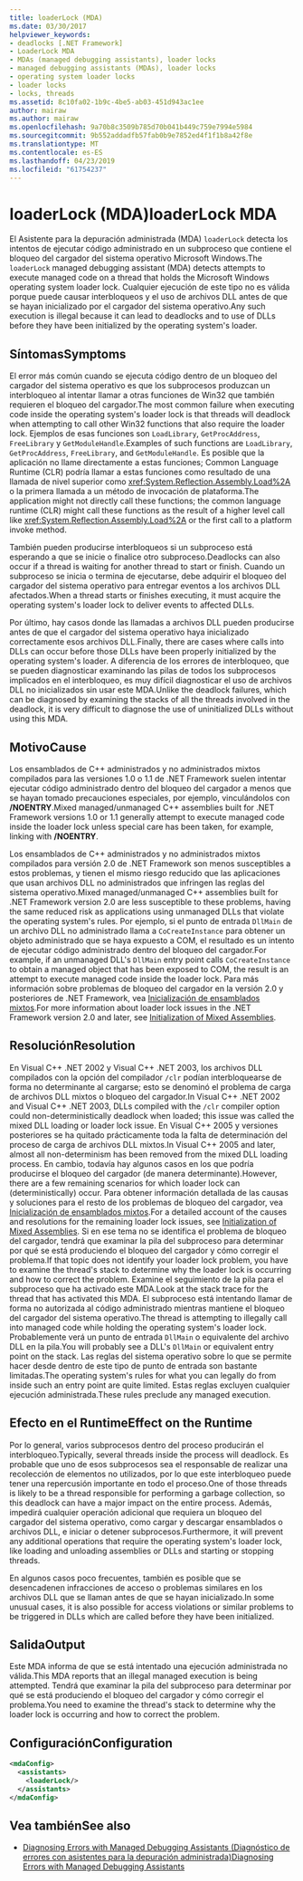 ```yaml
---
title: loaderLock (MDA)
ms.date: 03/30/2017
helpviewer_keywords:
- deadlocks [.NET Framework]
- LoaderLock MDA
- MDAs (managed debugging assistants), loader locks
- managed debugging assistants (MDAs), loader locks
- operating system loader locks
- loader locks
- locks, threads
ms.assetid: 8c10fa02-1b9c-4be5-ab03-451d943ac1ee
author: mairaw
ms.author: mairaw
ms.openlocfilehash: 9a70b8c3509b785d70b041b449c759e7994e5984
ms.sourcegitcommit: 9b552addadfb57fab0b9e7852ed4f1f1b8a42f8e
ms.translationtype: MT
ms.contentlocale: es-ES
ms.lasthandoff: 04/23/2019
ms.locfileid: "61754237"
---
```

# <a name="loaderlock-mda"></a><span data-ttu-id="8d1fc-102">loaderLock (MDA)</span><span class="sxs-lookup"><span data-stu-id="8d1fc-102">loaderLock MDA</span></span>
<span data-ttu-id="8d1fc-103">El Asistente para la depuración administrada (MDA) `loaderLock` detecta los intentos de ejecutar código administrado en un subproceso que contiene el bloqueo del cargador del sistema operativo Microsoft Windows.</span><span class="sxs-lookup"><span data-stu-id="8d1fc-103">The `loaderLock` managed debugging assistant (MDA) detects attempts to execute managed code on a thread that holds the Microsoft Windows operating system loader lock.</span></span>  <span data-ttu-id="8d1fc-104">Cualquier ejecución de este tipo no es válida porque puede causar interbloqueos y el uso de archivos DLL antes de que se hayan inicializado por el cargador del sistema operativo.</span><span class="sxs-lookup"><span data-stu-id="8d1fc-104">Any such execution is illegal because it can lead to deadlocks and to use of DLLs before they have been initialized by the operating system's loader.</span></span>  
  
## <a name="symptoms"></a><span data-ttu-id="8d1fc-105">Síntomas</span><span class="sxs-lookup"><span data-stu-id="8d1fc-105">Symptoms</span></span>  
 <span data-ttu-id="8d1fc-106">El error más común cuando se ejecuta código dentro de un bloqueo del cargador del sistema operativo es que los subprocesos produzcan un interbloqueo al intentar llamar a otras funciones de Win32 que también requieren el bloqueo del cargador.</span><span class="sxs-lookup"><span data-stu-id="8d1fc-106">The most common failure when executing code inside the operating system's loader lock is that threads will deadlock when attempting to call other Win32 functions that also require the loader lock.</span></span>  <span data-ttu-id="8d1fc-107">Ejemplos de esas funciones son `LoadLibrary`, `GetProcAddress`, `FreeLibrary` y `GetModuleHandle`.</span><span class="sxs-lookup"><span data-stu-id="8d1fc-107">Examples of such functions are `LoadLibrary`, `GetProcAddress`, `FreeLibrary`, and `GetModuleHandle`.</span></span>  <span data-ttu-id="8d1fc-108">Es posible que la aplicación no llame directamente a estas funciones; Common Language Runtime (CLR) podría llamar a estas funciones como resultado de una llamada de nivel superior como <xref:System.Reflection.Assembly.Load%2A> o la primera llamada a un método de invocación de plataforma.</span><span class="sxs-lookup"><span data-stu-id="8d1fc-108">The application might not directly call these functions; the common language runtime (CLR) might call these functions as the result of a higher level call like <xref:System.Reflection.Assembly.Load%2A> or the first call to a platform invoke method.</span></span>  
  
 <span data-ttu-id="8d1fc-109">También pueden producirse interbloqueos si un subproceso está esperando a que se inicie o finalice otro subproceso.</span><span class="sxs-lookup"><span data-stu-id="8d1fc-109">Deadlocks can also occur if a thread is waiting for another thread to start or finish.</span></span>  <span data-ttu-id="8d1fc-110">Cuando un subproceso se inicia o termina de ejecutarse, debe adquirir el bloqueo del cargador del sistema operativo para entregar eventos a los archivos DLL afectados.</span><span class="sxs-lookup"><span data-stu-id="8d1fc-110">When a thread starts or finishes executing, it must acquire the operating system's loader lock to deliver events to affected DLLs.</span></span>  
  
 <span data-ttu-id="8d1fc-111">Por último, hay casos donde las llamadas a archivos DLL pueden producirse antes de que el cargador del sistema operativo haya inicializado correctamente esos archivos DLL.</span><span class="sxs-lookup"><span data-stu-id="8d1fc-111">Finally, there are cases where calls into DLLs can occur before those DLLs have been properly initialized by the operating system's loader.</span></span>  <span data-ttu-id="8d1fc-112">A diferencia de los errores de interbloqueo, que se pueden diagnosticar examinando las pilas de todos los subprocesos implicados en el interbloqueo, es muy difícil diagnosticar el uso de archivos DLL no inicializados sin usar este MDA.</span><span class="sxs-lookup"><span data-stu-id="8d1fc-112">Unlike the deadlock failures, which can be diagnosed by examining the stacks of all the threads involved in the deadlock, it is very difficult to diagnose the use of uninitialized DLLs without using this MDA.</span></span>  
  
## <a name="cause"></a><span data-ttu-id="8d1fc-113">Motivo</span><span class="sxs-lookup"><span data-stu-id="8d1fc-113">Cause</span></span>  
 <span data-ttu-id="8d1fc-114">Los ensamblados de C++ administrados y no administrados mixtos compilados para las versiones 1.0 o 1.1 de .NET Framework suelen intentar ejecutar código administrado dentro del bloqueo del cargador a menos que se hayan tomado precauciones especiales, por ejemplo, vinculándolos con **/NOENTRY**.</span><span class="sxs-lookup"><span data-stu-id="8d1fc-114">Mixed managed/unmanaged C++ assemblies built for .NET Framework versions 1.0 or 1.1 generally attempt to execute managed code inside the loader lock unless special care has been taken, for example, linking with **/NOENTRY**.</span></span>
  
 <span data-ttu-id="8d1fc-115">Los ensamblados de C++ administrados y no administrados mixtos compilados para versión 2.0 de .NET Framework son menos susceptibles a estos problemas, y tienen el mismo riesgo reducido que las aplicaciones que usan archivos DLL no administrados que infringen las reglas del sistema operativo.</span><span class="sxs-lookup"><span data-stu-id="8d1fc-115">Mixed managed/unmanaged C++ assemblies built for .NET Framework version 2.0 are less susceptible to these problems, having the same reduced risk as applications using unmanaged DLLs that violate the operating system's rules.</span></span>  <span data-ttu-id="8d1fc-116">Por ejemplo, si el punto de entrada `DllMain` de un archivo DLL no administrado llama a `CoCreateInstance` para obtener un objeto administrado que se haya expuesto a COM, el resultado es un intento de ejecutar código administrado dentro del bloqueo del cargador.</span><span class="sxs-lookup"><span data-stu-id="8d1fc-116">For example, if an unmanaged DLL's `DllMain` entry point calls `CoCreateInstance` to obtain a managed object that has been exposed to COM, the result is an attempt to execute managed code inside the loader lock.</span></span> <span data-ttu-id="8d1fc-117">Para más información sobre problemas de bloqueo del cargador en la versión 2.0 y posteriores de .NET Framework, vea [Inicialización de ensamblados mixtos](/cpp/dotnet/initialization-of-mixed-assemblies).</span><span class="sxs-lookup"><span data-stu-id="8d1fc-117">For more information about loader lock issues in the .NET Framework version 2.0 and later, see [Initialization of Mixed Assemblies](/cpp/dotnet/initialization-of-mixed-assemblies).</span></span>  
  
## <a name="resolution"></a><span data-ttu-id="8d1fc-118">Resolución</span><span class="sxs-lookup"><span data-stu-id="8d1fc-118">Resolution</span></span>  
 <span data-ttu-id="8d1fc-119">En Visual C++ .NET 2002 y Visual C++ .NET 2003, los archivos DLL compilados con la opción del compilador `/clr` podían interbloquearse de forma no determinante al cargarse; esto se denominó el problema de carga de archivos DLL mixtos o bloqueo del cargador.</span><span class="sxs-lookup"><span data-stu-id="8d1fc-119">In Visual C++ .NET 2002 and Visual C++ .NET 2003, DLLs compiled with the `/clr` compiler option could non-deterministically deadlock when loaded; this issue was called the mixed DLL loading or loader lock issue.</span></span> <span data-ttu-id="8d1fc-120">En Visual C++ 2005 y versiones posteriores se ha quitado prácticamente toda la falta de determinación del proceso de carga de archivos DLL mixtos.</span><span class="sxs-lookup"><span data-stu-id="8d1fc-120">In Visual C++ 2005 and later, almost all non-determinism has been removed from the mixed DLL loading process.</span></span> <span data-ttu-id="8d1fc-121">En cambio, todavía hay algunos casos en los que podría producirse el bloqueo del cargador (de manera determinante).</span><span class="sxs-lookup"><span data-stu-id="8d1fc-121">However, there are a few remaining scenarios for which loader lock can (deterministically) occur.</span></span> <span data-ttu-id="8d1fc-122">Para obtener información detallada de las causas y soluciones para el resto de los problemas de bloqueo del cargador, vea [Inicialización de ensamblados mixtos](/cpp/dotnet/initialization-of-mixed-assemblies).</span><span class="sxs-lookup"><span data-stu-id="8d1fc-122">For a detailed account of the causes and resolutions for the remaining loader lock issues, see [Initialization of Mixed Assemblies](/cpp/dotnet/initialization-of-mixed-assemblies).</span></span> <span data-ttu-id="8d1fc-123">Si en ese tema no se identifica el problema de bloqueo del cargador, tendrá que examinar la pila del subproceso para determinar por qué se está produciendo el bloqueo del cargador y cómo corregir el problema.</span><span class="sxs-lookup"><span data-stu-id="8d1fc-123">If that topic does not identify your loader lock problem, you have to examine the thread's stack to determine why the loader lock is occurring and how to correct the problem.</span></span> <span data-ttu-id="8d1fc-124">Examine el seguimiento de la pila para el subproceso que ha activado este MDA.</span><span class="sxs-lookup"><span data-stu-id="8d1fc-124">Look at the stack trace for the thread that has activated this MDA.</span></span>  <span data-ttu-id="8d1fc-125">El subproceso está intentando llamar de forma no autorizada al código administrado mientras mantiene el bloqueo del cargador del sistema operativo.</span><span class="sxs-lookup"><span data-stu-id="8d1fc-125">The thread is attempting to illegally call into managed code while holding the operating system's loader lock.</span></span>  <span data-ttu-id="8d1fc-126">Probablemente verá un punto de entrada `DllMain` o equivalente del archivo DLL en la pila.</span><span class="sxs-lookup"><span data-stu-id="8d1fc-126">You will probably see a DLL's `DllMain` or equivalent entry point on the stack.</span></span>  <span data-ttu-id="8d1fc-127">Las reglas del sistema operativo sobre lo que se permite hacer desde dentro de este tipo de punto de entrada son bastante limitadas.</span><span class="sxs-lookup"><span data-stu-id="8d1fc-127">The operating system's rules for what you can legally do from inside such an entry point are quite limited.</span></span>  <span data-ttu-id="8d1fc-128">Estas reglas excluyen cualquier ejecución administrada.</span><span class="sxs-lookup"><span data-stu-id="8d1fc-128">These rules preclude any managed execution.</span></span>  
  
## <a name="effect-on-the-runtime"></a><span data-ttu-id="8d1fc-129">Efecto en el Runtime</span><span class="sxs-lookup"><span data-stu-id="8d1fc-129">Effect on the Runtime</span></span>  
 <span data-ttu-id="8d1fc-130">Por lo general, varios subprocesos dentro del proceso producirán el interbloqueo.</span><span class="sxs-lookup"><span data-stu-id="8d1fc-130">Typically, several threads inside the process will deadlock.</span></span>  <span data-ttu-id="8d1fc-131">Es probable que uno de esos subprocesos sea el responsable de realizar una recolección de elementos no utilizados, por lo que este interbloqueo puede tener una repercusión importante en todo el proceso.</span><span class="sxs-lookup"><span data-stu-id="8d1fc-131">One of those threads is likely to be a thread responsible for performing a garbage collection, so this deadlock can have a major impact on the entire process.</span></span>  <span data-ttu-id="8d1fc-132">Además, impedirá cualquier operación adicional que requiera un bloqueo del cargador del sistema operativo, como cargar y descargar ensamblados o archivos DLL, e iniciar o detener subprocesos.</span><span class="sxs-lookup"><span data-stu-id="8d1fc-132">Furthermore, it will prevent any additional operations that require the operating system's loader lock, like loading and unloading assemblies or DLLs and starting or stopping threads.</span></span>  
  
 <span data-ttu-id="8d1fc-133">En algunos casos poco frecuentes, también es posible que se desencadenen infracciones de acceso o problemas similares en los archivos DLL que se llaman antes de que se hayan inicializado.</span><span class="sxs-lookup"><span data-stu-id="8d1fc-133">In some unusual cases, it is also possible for access violations or similar problems to be triggered in DLLs which are called before they have been initialized.</span></span>  
  
## <a name="output"></a><span data-ttu-id="8d1fc-134">Salida</span><span class="sxs-lookup"><span data-stu-id="8d1fc-134">Output</span></span>  
 <span data-ttu-id="8d1fc-135">Este MDA informa de que se está intentado una ejecución administrada no válida.</span><span class="sxs-lookup"><span data-stu-id="8d1fc-135">This MDA reports that an illegal managed execution is being attempted.</span></span>  <span data-ttu-id="8d1fc-136">Tendrá que examinar la pila del subproceso para determinar por qué se está produciendo el bloqueo del cargador y cómo corregir el problema.</span><span class="sxs-lookup"><span data-stu-id="8d1fc-136">You need to examine the thread's stack to determine why the loader lock is occurring and how to correct the problem.</span></span>  
  
## <a name="configuration"></a><span data-ttu-id="8d1fc-137">Configuración</span><span class="sxs-lookup"><span data-stu-id="8d1fc-137">Configuration</span></span>  
  
```xml  
<mdaConfig>  
  <assistants>  
    <loaderLock/>  
  </assistants>  
</mdaConfig>  
```  
  
## <a name="see-also"></a><span data-ttu-id="8d1fc-138">Vea también</span><span class="sxs-lookup"><span data-stu-id="8d1fc-138">See also</span></span>

- [<span data-ttu-id="8d1fc-139">Diagnosing Errors with Managed Debugging Assistants (Diagnóstico de errores con asistentes para la depuración administrada)</span><span class="sxs-lookup"><span data-stu-id="8d1fc-139">Diagnosing Errors with Managed Debugging Assistants</span></span>](../../../docs/framework/debug-trace-profile/diagnosing-errors-with-managed-debugging-assistants.md)
